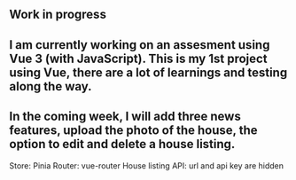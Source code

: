 ## Work in progress

## I am currently working on an assesment using Vue 3 (with JavaScript). This is my 1st project using Vue, there are a lot of learnings and testing along the way.

## In the coming week, I will add three news features, upload the photo of the house, the option to edit and delete a house listing.

Store: Pinia
Router: vue-router
House listing API: url and api key are hidden
